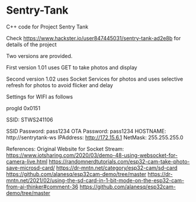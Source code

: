 # Sentry-Tank

C++ code for Project Sentry Tank

Check https://www.hackster.io/user847445031/sentry-tank-ad2e8b for details of the project


Two versions are provided. 

First version 1.01 uses GET to take photos and display

Second version 1.02 uses Socket Services for photos and uses selective refresh for photos to avoid flicker and delay


Settings for WIFI as follows

progId 		0x0151 

SSID: 		STWS241106

SSID Password:	pass1234
OTA Password: 	pass1234 
HOSTNAME:	http://sentrytank-ws
IPAddress:	http://172.15.6.1
NetMask:	255.255.255.0

References:
Original Website for Socket Stream:
https://www.iotsharing.com/2020/03/demo-48-using-websocket-for-camera-live.html
https://randomnerdtutorials.com/esp32-cam-take-photo-save-microsd-card/
https://dr-mntn.net/category/esp32-cam/sd-card
https://github.com/alanesq/esp32cam-demo/tree/master
https://dr-mntn.net/2021/02/using-the-sd-card-in-1-bit-mode-on-the-esp32-cam-from-ai-thinker#comment-36
https://github.com/alanesq/esp32cam-demo/tree/master
